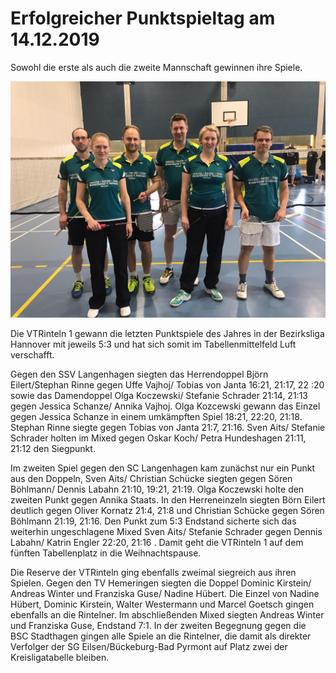 # Erfolgreicher Punktspieltag am 14.12.2019

Sowohl die erste als auch die zweite Mannschaft gewinnen ihre Spiele.

![Punktspiel](2019-12-14_punktspiel.jpg)

Die VTRinteln 1 gewann die letzten Punktspiele des Jahres in der Bezirksliga Hannover mit jeweils 5:3 und hat sich somit im Tabellenmittelfeld Luft verschafft.

Gegen den SSV Langenhagen siegten das Herrendoppel Björn Eilert/Stephan Rinne gegen Uffe Vajhoj/ Tobias von Janta 16:21, 21:17, 22 :20 sowie das Damendoppel Olga Koczewski/ Stefanie Schrader 21:14, 21:13 gegen Jessica Schanze/ Annika Vajhoj. Olga Kozcewski gewann das 
Einzel gegen Jessica Schanze in einem umkämpften Spiel 18:21, 22:20, 21:18. Stephan Rinne siegte gegen Tobias von Janta 21:7, 21:16. Sven Aits/ Stefanie Schrader holten im Mixed gegen Oskar Koch/ Petra Hundeshagen 21:11, 21:12 den Siegpunkt. 

Im zweiten Spiel gegen den SC Langenhagen kam zunächst nur ein Punkt aus den Doppeln, Sven Aits/ Christian Schücke siegten gegen Sören Böhlmann/ Dennis Labahn 21:10, 19:21, 21:19. Olga Koczewski holte den zweiten Punkt gegen Annika Staats. In den Herreneinzeln siegten Börn Eilert deutlich gegen Oliver Kornatz 21:4, 21:8 und Christian Schücke gegen Sören Böhlmann 21:19, 21:16.
Den Punkt zum 5:3 Endstand sicherte sich das weiterhin ungeschlagene Mixed Sven Aits/ Stefanie Schrader gegen Dennis Labahn/ Katrin Engler 22:20, 21:16 . Damit geht die VTRinteln 1 auf dem fünften Tabellenplatz in die Weihnachtspause. 

Die Reserve der VTRinteln ging ebenfalls zweimal siegreich aus ihren Spielen. Gegen den TV Hemeringen siegten die Doppel Dominic Kirstein/ Andreas Winter und Franziska Guse/ Nadine Hübert. Die Einzel von Nadine Hübert, Dominic Kirstein, Walter Westermann und Marcel Goetsch gingen ebenfalls an die Rintelner. Im abschließenden Mixed siegten Andreas Winter und Franziska Guse, Endstand 7:1. In der zweiten Begegnung gegen die BSC Stadthagen gingen alle Spiele an die Rintelner, die damit als direkter Verfolger der SG Eilsen/Bückeburg-Bad Pyrmont auf Platz zwei der Kreisligatabelle bleiben.